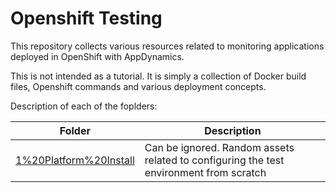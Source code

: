 # Openshift Testing

This repository collects various resources related to monitoring applications deployed in OpenShift with AppDynamics.

This is not intended as a tutorial. It is simply a collection of Docker build files, Openshift commands and various deployment concepts.

Description of each of the foplders:

|Folder|Description|
|-------------------------------------------------|------------------|
|[1%20Platform%20Install](/1%20Platform%20Install)|Can be ignored. Random assets related to configuring the test environment from scratch| 




